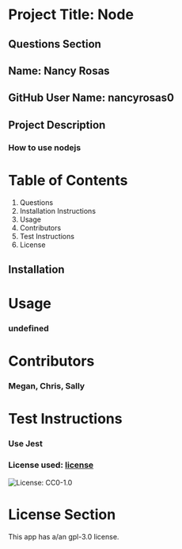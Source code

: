 # Project Title: Node
## Questions Section 
## Name:  Nancy Rosas
## GitHub User Name: nancyrosas0
## Project Description
### How to use nodejs
# Table of Contents
1. Questions
2. Installation Instructions
3. Usage
4. Contributors
5. Test Instructions
6. License
## Installation 
### 
# Usage
### undefined
# Contributors
### Megan, Chris, Sally
# Test Instructions
### Use Jest
### License used: [license](https://choosealicense.com/licenses/gpl-3.0/)
![License: CC0-1.0](https://img.shields.io/badge/License-CC0%201.0-lightgrey.svg)
# License Section
This app has a/an gpl-3.0 license.
